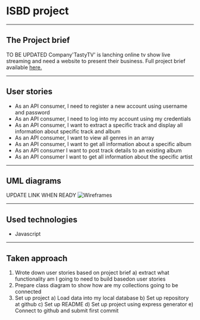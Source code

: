 # ISBD project

---

## The Project brief
TO BE UPDATED
Company'TastyTV' is lanching online tv show live streaming and need a website to present their business.
Full project brief available [here.](https://docs.google.com/document/d/1qGlMeesgE4X4n4XjRT_8b_scOuI4E2VREpSwqyOmvUw/edit#)

---

## User stories
- As an API consumer, I need to register a new account using username and password
- As an API consumer, I need to log into my account using my credentials
- As an API consumer, I want to extract a specific track and display all information about specific track and album
- As an API consumer, I want to view all genres in an array
- As an API consumer, I want to get all information about a specific album
- As an API consumer I want to post track details to an existing album
- As an API consumer I want to get all information about the specific artist


---
## UML diagrams
UPDATE LINK WHEN READY
![Wireframes](http://tomasadamcik.com/Bootcamp/1.%20Project%201%20-%20Tasty%20TV/Wireframes%20v2.JPG)

---

## Used technologies
- Javascript

---

## Taken approach

1. Wrote down user stories based on project brief
    a) extract what functionality am I going to need to build basedon user stories
2. Prepare class diagram to show how are my collections going to be connected
3. Set up project 
    a) Load data into my local database
    b) Set up repository at github
    c) Set up README
    d) Set up project using express generator
    e) Connect to github and submit first commit